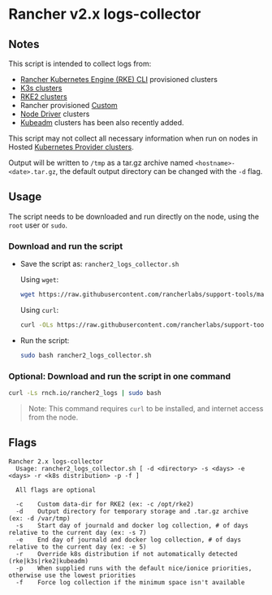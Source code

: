 # Rancher v2.x logs-collector

## Notes

This script is intended to collect logs from:
- [Rancher Kubernetes Engine (RKE) CLI](https://rancher.com/docs/rke/latest/en/) provisioned clusters
- [K3s clusters](https://rancher.com/docs/k3s/latest/en/)
- [RKE2 clusters](https://docs.rke2.io/)
- Rancher provisioned [Custom](https://docs.ranchermanager.rancher.io/pages-for-subheaders/use-existing-nodes)
- [Node Driver](https://docs.ranchermanager.rancher.io/pages-for-subheaders/use-new-nodes-in-an-infra-provider) clusters
- [Kubeadm](https://kubernetes.io/docs/reference/setup-tools/kubeadm/) clusters has been also recently added.


This script may not collect all necessary information when run on nodes in Hosted [Kubernetes Provider clusters](https://docs.ranchermanager.rancher.io/pages-for-subheaders/set-up-clusters-from-hosted-kubernetes-providers).

Output will be written to `/tmp` as a tar.gz archive named `<hostname>-<date>.tar.gz`, the default output directory can be changed with the `-d` flag.

## Usage

The script needs to be downloaded and run directly on the node, using the `root` user or `sudo`.

### Download and run the script
* Save the script as: `rancher2_logs_collector.sh`

  Using `wget`:
    ```bash
    wget https://raw.githubusercontent.com/rancherlabs/support-tools/master/collection/rancher/v2.x/logs-collector/rancher2_logs_collector.sh
    ```
  Using `curl`:
    ```bash
    curl -OLs https://raw.githubusercontent.com/rancherlabs/support-tools/master/collection/rancher/v2.x/logs-collector/rancher2_logs_collector.sh
    ```
 
* Run the script:
  ```bash
  sudo bash rancher2_logs_collector.sh
  ```
### Optional: Download and run the script in one command
  ```bash
  curl -Ls rnch.io/rancher2_logs | sudo bash
  ```
  > Note: This command requires `curl` to be installed, and internet access from the node.

## Flags

```
Rancher 2.x logs-collector
  Usage: rancher2_logs_collector.sh [ -d <directory> -s <days> -e <days> -r <k8s distribution> -p -f ]

  All flags are optional

  -c    Custom data-dir for RKE2 (ex: -c /opt/rke2)
  -d    Output directory for temporary storage and .tar.gz archive (ex: -d /var/tmp)
  -s    Start day of journald and docker log collection, # of days relative to the current day (ex: -s 7)
  -e    End day of journald and docker log collection, # of days relative to the current day (ex: -e 5)
  -r    Override k8s distribution if not automatically detected (rke|k3s|rke2|kubeadm)
  -p    When supplied runs with the default nice/ionice priorities, otherwise use the lowest priorities
  -f    Force log collection if the minimum space isn't available
```

